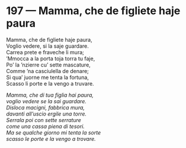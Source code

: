# 197 — Mamma, che de figliete haje paura

Mamma, che de figliete haje paura,  
Voglio vedere, si la saje guardare.  
Carrea prete e fraveche li mura;  
’Mmocca a la porta toja torra tu faje,  
Po’ la ’nzierre cu’ sette mascature,  
Comme ’na casciulella de denare;  
Si qua’ juorne me tenta la fortuna,  
Scasso li porte e la vengo a truvare.

_Mamma, che di tua figlia hai paura,  
voglio vedere se la sai guardare.  
Disloca macigni, fabbrica mura,  
davanti all’uscio ergile una torre.  
Serrala poi con sette serrature  
come una cassa piena di tesori.  
Ma se qualche giorno mi tenta la sorte  
scasso le porte e la vengo a trovare._

